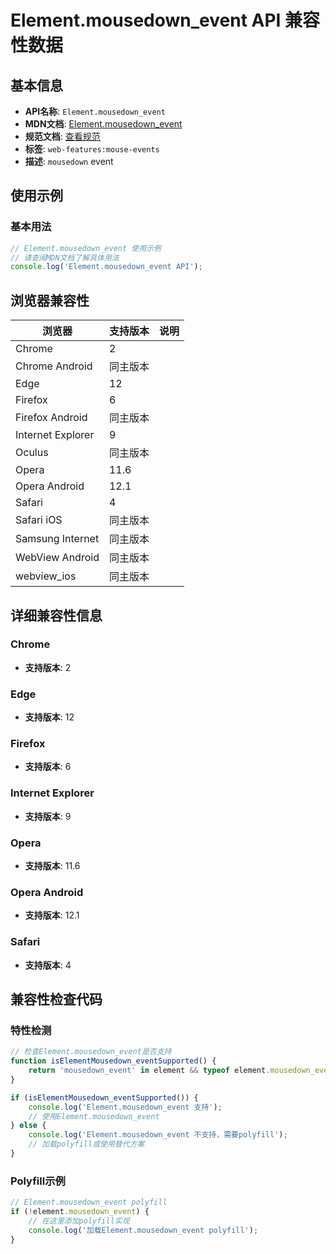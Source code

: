 # Element.mousedown_event API 兼容性数据

## 基本信息

- **API名称**: `Element.mousedown_event`
- **MDN文档**: [Element.mousedown_event](https://developer.mozilla.org/docs/Web/API/Element/mousedown_event)
- **规范文档**: [查看规范](https://w3c.github.io/uievents/#event-type-mousedown,https://html.spec.whatwg.org/multipage/webappapis.html#handler-onmousedown)
- **标签**: `web-features:mouse-events`
- **描述**: `mousedown` event

## 使用示例

### 基本用法

```javascript
// Element.mousedown_event 使用示例
// 请查阅MDN文档了解具体用法
console.log('Element.mousedown_event API');
```

## 浏览器兼容性

| 浏览器 | 支持版本 | 说明 |
|--------|----------|------|
| Chrome | 2 |  |
| Chrome Android | 同主版本 |  |
| Edge | 12 |  |
| Firefox | 6 |  |
| Firefox Android | 同主版本 |  |
| Internet Explorer | 9 |  |
| Oculus | 同主版本 |  |
| Opera | 11.6 |  |
| Opera Android | 12.1 |  |
| Safari | 4 |  |
| Safari iOS | 同主版本 |  |
| Samsung Internet | 同主版本 |  |
| WebView Android | 同主版本 |  |
| webview_ios | 同主版本 |  |

## 详细兼容性信息

### Chrome

- **支持版本**: 2

### Edge

- **支持版本**: 12

### Firefox

- **支持版本**: 6

### Internet Explorer

- **支持版本**: 9

### Opera

- **支持版本**: 11.6

### Opera Android

- **支持版本**: 12.1

### Safari

- **支持版本**: 4

## 兼容性检查代码

### 特性检测

```javascript
// 检查Element.mousedown_event是否支持
function isElementMousedown_eventSupported() {
    return 'mousedown_event' in element && typeof element.mousedown_event === 'function';
}

if (isElementMousedown_eventSupported()) {
    console.log('Element.mousedown_event 支持');
    // 使用Element.mousedown_event
} else {
    console.log('Element.mousedown_event 不支持，需要polyfill');
    // 加载polyfill或使用替代方案
}
```

### Polyfill示例

```javascript
// Element.mousedown_event polyfill
if (!element.mousedown_event) {
    // 在这里添加polyfill实现
    console.log('加载Element.mousedown_event polyfill');
}
```

